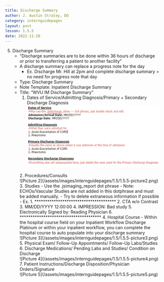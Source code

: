 ```yaml
---
title: Discharge Summary
author: J. Austin Straley, DO
category: internguidepages
layout: post
lesson: 1.5.5
date: 2022-11-20
---
```


5. Discharge Summary
    - “Discharge summaries are to be done within 36 hours of discharge or prior to transferring a patient to another facility”
    - A discharge summary can replace a progress note for the day
        - Ex. Discharge Mr. Hill at 2pm and complete discharge summary = no need for progress note that day
    - Type: Discharge Summary
    - Note Template: Inpatient Discharge Summary
    - Title: “WVU IM Discharge Summary”
        1. Dates of Service/Admitting Diagnosis/Primary + Secondary Discharge Diagnosis<br>
        ![Picture 1](/assets/images/internguidepages/1.5/1.5.5-picture1.png) 
        <br>
	    2. Procedures/Consults<br>
        ![Picture 2](/assets/images/internguidepages/1.5/1.5.5-picture2.png) 
        <br>
		3. Studies
            - Use the .jsimaging_report dot phrase
                - Note: ECHOs/Vascular Studies are not added in this dotphrase and must be added manually.
                - Try to delete extraneous information if possible
                    - Ex. 
						1. **************************************
						2. CTA w/o Contrast
						3. MM/DD/YYYY 12:00:00
						4. IMPRESSION: Bad study
						5. Electronically Signed by: Reading Physician
						6. **************************************
		4. Hospital Course
            - Within the hospital course field on your Inpatient Workflow Discharge Platinum or within your inpatient workflow, you can complete the hospital course to auto populate into your discharge summary<br>
        ![Picture 3](/assets/images/internguidepages/1.5/1.5.5-picture3.png) 
        <br>
		5. Physical Exam/ Follow-Up Appointments/ Follow-Up Labs/Studies
		6. Discharge Medications/ Pending Labs and Studies/ Condition on Discharge<br>
        ![Picture 4](/assets/images/internguidepages/1.5/1.5.5-picture4.png) 
        <br>
		7. Patient Instructions/Discharge Disposition/Physician Orders/Signature<br>
        ![Picture 5](/assets/images/internguidepages/1.5/1.5.5-picture5.png) 
        <br>

